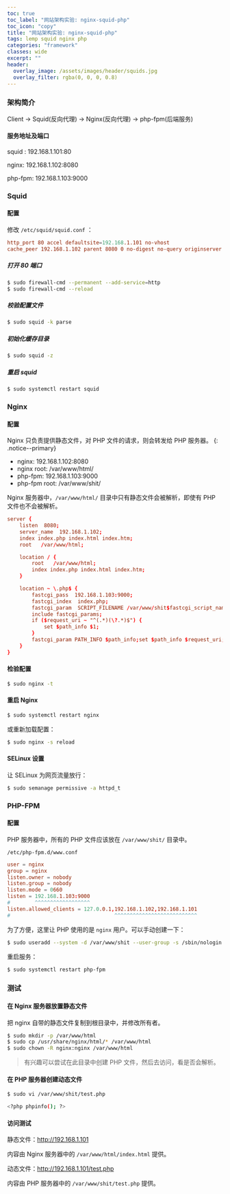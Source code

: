 ```yaml
---
toc: true
toc_label: "网站架构实验: nginx-squid-php"
toc_icon: "copy"
title: "网站架构实验: nginx-squid-php"
tags: lemp squid nginx php
categories: "framework"
classes: wide
excerpt: ""
header:
  overlay_image: /assets/images/header/squids.jpg
  overlay_filter: rgba(0, 0, 0, 0.8)
---
```








### 架构简介

Client -> Squid(反向代理) -> Nginx(反向代理) -> php-fpm(后端服务)


#### 服务地址及端口

squid : 192.168.1.101:80

nginx: 192.168.1.102:8080

php-fpm: 192.168.1.103:9000






### Squid



#### 配置

修改 `/etc/squid/squid.conf` ：

```conf
http_port 80 accel defaultsite=192.168.1.101 no-vhost
cache_peer 192.168.1.102 parent 8080 0 no-digest no-query originserver
```


##### 打开 80 端口

```bash
$ sudo firewall-cmd --permanent --add-service=http
$ sudo firewall-cmd --reload
```


##### 校验配置文件

```bash
$ sudo squid -k parse
```


##### 初始化缓存目录

```bash
$ sudo squid -z
```


##### 重启 squid

```bash
$ sudo systemctl restart squid
```










### Nginx



#### 配置

Nginx 只负责提供静态文件，对 PHP 文件的请求，则会转发给 PHP 服务器。
{: .notice--primary}

* nginx: 192.168.1.102:8080
* nginx root: /var/www/html/
* php-fpm: 192.168.1.103:9000
* php-fpm root: /var/www/shit/

Nginx 服务器中，`/var/www/html/` 目录中只有静态文件会被解析，即使有 PHP 文件也不会被解析。

```conf
server {
	listen	8080;
	server_name  192.168.1.102;
	index index.php index.html index.htm;
	root   /var/www/html;

	location / {
		root   /var/www/html;
		index index.php index.html index.htm;
	}

	location ~ \.php$ {
		fastcgi_pass  192.168.1.103:9000;
		fastcgi_index  index.php;               
		fastcgi_param  SCRIPT_FILENAME /var/www/shit$fastcgi_script_name;
		include fastcgi_params;
		if ($request_uri ~ "^(.*)(\?.*)$") {
			set $path_info $1;
		}
		fastcgi_param PATH_INFO $path_info;set $path_info $request_uri;
	}
}
```


#### 检验配置

```bash
$ sudo nginx -t
```


#### 重启 Nginx

```bash
$ sudo systemctl restart nginx
```

或重新加载配置：

```bash
$ sudo nginx -s reload
```


#### SELinux 设置

让 SELinux 为网页流量放行：

```bash
$ sudo semanage permissive -a httpd_t
```












### PHP-FPM


#### 配置

PHP 服务器中，所有的 PHP 文件应该放在 `/var/www/shit/` 目录中。

`/etc/php-fpm.d/www.conf`

```conf
user = nginx
group = nginx
listen.owner = nobody
listen.group = nobody
listen.mode = 0660
listen = 192.168.1.103:9000
#        ^^^^^^^^^^^^^^^^^^
listen.allowed_clients = 127.0.0.1,192.168.1.102,192.168.1.101
#                                  ^^^^^^^^^^^^^^^^^^^^^^^^^^^
```

为了方便，这里让 PHP 使用的是 `nginx` 用户。可以手动创建一下：

```bash
$ sudo useradd --system -d /var/www/shit --user-group -s /sbin/nologin nginx
```

重启服务：

```bash
$ sudo systemctl restart php-fpm
```













### 测试


#### 在 Nginx 服务器放置静态文件

把 nginx 自带的静态文件复制到根目录中，并修改所有者。

```bash
$ sudo mkdir -p /var/www/html
$ sudo cp /usr/share/nginx/html/* /var/www/html
$ sudo chown -R nginx:nginx /var/www/html
```

>有兴趣可以尝试在此目录中创建 PHP 文件，然后去访问，看是否会解析。



#### 在 PHP 服务器创建动态文件

```bash
$ sudo vi /var/www/shit/test.php

<?php phpinfo(); ?>
```


#### 访问测试

静态文件：http://192.168.1.101

内容由 Nginx 服务器中的 `/var/www/html/index.html` 提供。

动态文件：http://192.168.1.101/test.php

内容由 PHP 服务器中的 `/var/www/shit/test.php` 提供。
